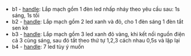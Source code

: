 - b1 - [handle](https://www.tinkercad.com/things/i4QEakCEemx-led-b1):
Lắp mạch gồm 1 đèn led nhấp nháy theo yêu cầu sau: 1s sáng, 1s tối
- b2 - [handle](https://www.tinkercad.com/things/9qeWHAqK6jz-led-b2):
Lắp mạch gồm 2 led xanh và đỏ, cho 1 đèn sáng 1 đèn tắt sen kẽ
- b3 - [handle](https://www.tinkercad.com/things/2RSbBexsJy5-led-b3):
Lắp mạch gồm 3 led xanh đỏ vàng, khi kết nối nguồn điện cả 3 cùng sáng, sau đó tắt theo thứ tự 1,2,3 cách nhau
0,5s và lặp lại
- b4 - [handle](https://www.tinkercad.com/things/9X7mlwjxHTz-led-b4):
7 led tùy ý muốn
